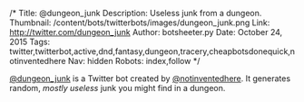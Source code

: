 /*
Title: @dungeon_junk
Description: Useless junk from a dungeon.
Thumbnail: /content/bots/twitterbots/images/dungeon_junk.png
Link: http://twitter.com/dungeon_junk
Author: botsheeter.py
Date: October 24, 2015
Tags: twitter,twitterbot,active,dnd,fantasy,dungeon,tracery,cheapbotsdonequick,notinventedhere
Nav: hidden
Robots: index,follow
*/

[@dungeon_junk](http://twitter.com/dungeon_junk) is a Twitter bot created by [@notinventedhere](http://twitter.com/notinventedhere). It generates random, *mostly useless* junk you might find in a dungeon.
